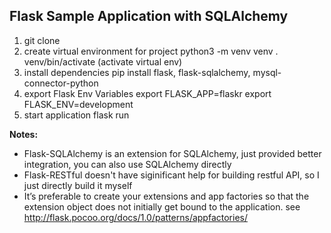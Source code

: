 ## Flask Sample Application with SQLAlchemy 

1. git clone
2. create virtual environment for project
	python3 -m venv venv
	. venv/bin/activate (activate virtual env)
3. install dependencies
	pip install flask, flask-sqlalchemy, mysql-connector-python
4. export Flask Env Variables
	export FLASK_APP=flaskr
	export FLASK_ENV=development
5. start application
	flask run

**Notes:**
- Flask-SQLAlchemy is an extension for SQLAlchemy, just provided better integration, you can also use SQLAlchemy directly
- Flask-RESTful doesn't have siginificant help for building restful API, so I just directly build it myself
- It’s preferable to create your extensions and app factories so that the extension object does not initially get bound to the application. see http://flask.pocoo.org/docs/1.0/patterns/appfactories/
